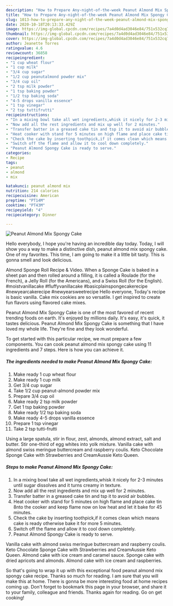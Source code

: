 ```yaml
---
description: "How to Prepare Any-night-of-the-week Peanut Almond Mix Spongy Cake"
title: "How to Prepare Any-night-of-the-week Peanut Almond Mix Spongy Cake"
slug: 1013-how-to-prepare-any-night-of-the-week-peanut-almond-mix-spongy-cake
date: 2020-10-18T20:13:33.429Z
image: https://img-global.cpcdn.com/recipes/7a4d0d4ad3046e84/751x532cq70/peanut-almond-mix-spongy-cake-recipe-main-photo.jpg
thumbnail: https://img-global.cpcdn.com/recipes/7a4d0d4ad3046e84/751x532cq70/peanut-almond-mix-spongy-cake-recipe-main-photo.jpg
cover: https://img-global.cpcdn.com/recipes/7a4d0d4ad3046e84/751x532cq70/peanut-almond-mix-spongy-cake-recipe-main-photo.jpg
author: Jeanette Torres
ratingvalue: 4.6
reviewcount: 36858
recipeingredient:
- "1 cup wheat flour"
- "1 cup milk"
- "3/4 cup sugar"
- "1/2 cup peanutalmond powder mix"
- "3/4 cup oil"
- "2 tsp milk powder"
- "1 tsp baking powder"
- "1/2 tsp baking soda"
- "4-5 drops vanilla essence"
- "1 tsp vinegar"
- "2 tsp tuttifrutti"
recipeinstructions:
- "In a mixing bowl take all wet ingredients,whisk it nicely for 2-3 minutes until sugar dissolves and it turns creamy in texture."
- "Now add all the rest ingredients and mix up well for 2 minutes."
- "Transfer batter in a greased cake tin and tsp it to avoid air bubbles."
- "Heat cooker with stand for 5 minutes on high flame and place cake tin 8nto the cooker and keep flame now on low heat and let it bake for 45 minutes."
- "Check the cake by inserting toothpick,if it comes clean which means cake is ready otherwise bake it for more 5 minutes."
- "Switch off the flame and allow it to cool down completely."
- "Peanut Almond Spongy Cake is ready to serve."
categories:
- Recipe
tags:
- peanut
- almond
- mix

katakunci: peanut almond mix 
nutrition: 214 calories
recipecuisine: American
preptime: "PT14M"
cooktime: "PT43M"
recipeyield: "4"
recipecategory: Dinner

---
```



![Peanut Almond Mix Spongy Cake](https://img-global.cpcdn.com/recipes/7a4d0d4ad3046e84/751x532cq70/peanut-almond-mix-spongy-cake-recipe-main-photo.jpg)

Hello everybody, I hope you're having an incredible day today. Today, I will show you a way to make a distinctive dish, peanut almond mix spongy cake. One of my favorites. This time, I am going to make it a little bit tasty. This is gonna smell and look delicious.

Almond Sponge Roll Recipe &amp; Video. When a Sponge Cake is baked in a sheet pan and then rolled around a filling, it is called a Roulade (for the French), a Jelly Roll (for the Americans), and a Swiss Roll (for the English). #moistvanillacake #fluffyvanillacake #basicplainspongecakerecipe #newyearcakerecipe #newyearsweetrecipe Hello everyone, Today&#39;s recipe is basic vanilla. Cake mix cookies are so versatile. I get inspired to create fun flavors using flavored cake mixes.

Peanut Almond Mix Spongy Cake is one of the most favored of recent trending foods on earth. It's enjoyed by millions daily. It's easy, it's quick, it tastes delicious. Peanut Almond Mix Spongy Cake is something that I have loved my whole life. They're fine and they look wonderful.


To get started with this particular recipe, we must prepare a few components. You can cook peanut almond mix spongy cake using 11 ingredients and 7 steps. Here is how you can achieve it.

<!--inarticleads1-->

##### The ingredients needed to make Peanut Almond Mix Spongy Cake:

1. Make ready 1 cup wheat flour
1. Make ready 1 cup milk
1. Get 3/4 cup sugar
1. Take 1/2 cup peanut-almond powder mix
1. Prepare 3/4 cup oil
1. Make ready 2 tsp milk powder
1. Get 1 tsp baking powder
1. Make ready 1/2 tsp baking soda
1. Make ready 4-5 drops vanilla essence
1. Prepare 1 tsp vinegar
1. Take 2 tsp tutti-frutti


Using a large spatula, stir in flour, zest, almonds, almond extract, salt and butter. Stir one-third of egg whites into yolk mixture. Vanilla cake with almond swiss meringue buttercream and raspberry coulis. Keto Chocolate Sponge Cake with Strawberries and CreamAussie Keto Queen. 

<!--inarticleads2-->

##### Steps to make Peanut Almond Mix Spongy Cake:

1. In a mixing bowl take all wet ingredients,whisk it nicely for 2-3 minutes until sugar dissolves and it turns creamy in texture.
1. Now add all the rest ingredients and mix up well for 2 minutes.
1. Transfer batter in a greased cake tin and tsp it to avoid air bubbles.
1. Heat cooker with stand for 5 minutes on high flame and place cake tin 8nto the cooker and keep flame now on low heat and let it bake for 45 minutes.
1. Check the cake by inserting toothpick,if it comes clean which means cake is ready otherwise bake it for more 5 minutes.
1. Switch off the flame and allow it to cool down completely.
1. Peanut Almond Spongy Cake is ready to serve.


Vanilla cake with almond swiss meringue buttercream and raspberry coulis. Keto Chocolate Sponge Cake with Strawberries and CreamAussie Keto Queen. Almond cake with ice cream and caramel sauce. Sponge cake with dried apricots and almonds. Almond cake with ice cream and raspberries. 

So that's going to wrap it up with this exceptional food peanut almond mix spongy cake recipe. Thanks so much for reading. I am sure that you will make this at home. There is gonna be more interesting food at home recipes coming up. Don't forget to bookmark this page in your browser, and share it to your family, colleague and friends. Thanks again for reading. Go on get cooking!
